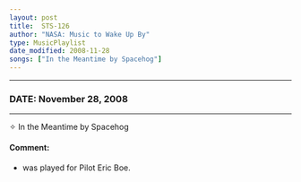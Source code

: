 ```yaml
---
layout: post
title:  STS-126
author: "NASA: Music to Wake Up By"
type: MusicPlaylist
date_modified: 2008-11-28
songs: ["In the Meantime by Spacehog"]
---
```


----
### DATE: November 28, 2008
----
✧ In the Meantime by Spacehog

#### Comment:
* was played for Pilot Eric Boe.



<br/>
<center>
	<a target="_blank"
	   href="https://twitter.com/intent/tweet?hashtags=Space,NASA,Playlist,NASAWakeupCalls,SpaceProgram&text={{ page.author}}, '{{ page.songs.first }}' {{ page.title }}, {{ page.date | date: '%B %d, %Y' }}. {{ site.url }}{{ page.url }}&via=nasawakeupcalls"><i class="fab fa-twitter" alt="Tweet this page" style="font-size: 1.3em;"></i></a>
	&nbsp; 	<i class="fas fa-user-astronaut" style="font-size: 1.5em;"></i> &nbsp;
    <a type="amzn" search="'In the Meantime by Spacehog'" category="popular music">
    <i class="fab fa-amazon" style="font-size: 1.3em;"></i></a>
</center>
